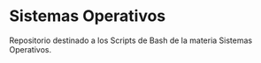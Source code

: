 # Sistemas Operativos
Repositorio destinado a los Scripts de Bash de la materia Sistemas Operativos.
